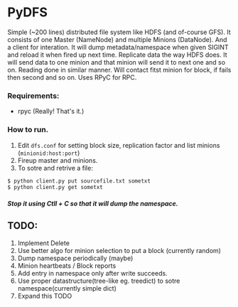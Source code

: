 # PyDFS
Simple (~200 lines) distributed file system like HDFS (and of-course GFS). It consists of one Master (NameNode) and multiple Minions (DataNode). And a client for interation. It will dump metadata/namespace when given SIGINT and reload it when fired up next time. Replicate data  the way HDFS does. It will send data to one minion and that minion will send it to next one and so on. Reading done in similar manner. Will contact fitst minion for block, if fails then second and so on.  Uses RPyC for RPC.
 
### Requirements:
  - rpyc (Really! That's it.)
  
### How to run.
  1. Edit `dfs.conf` for setting block size, replication factor and list minions (`minionid:host:port`)
  2. Fireup master and minions.
  3. To sotre and retrive a file:
```sh
$ python client.py put sourcefile.txt sometxt
$ python client.py get sometxt
```
##### Stop it using Ctll + C so that it will dump the namespace.

## TODO:
  1. Implement Delete
  2. Use better algo for minion selection to put a block (currently random)
  3. Dump namespace periodically (maybe)
  4. Minion heartbeats / Block reports
  5. Add entry in namespace only after write succeeds.
  6. Use proper datastructure(tree-like eg. treedict) to sotre
     namespace(currently simple dict)
  7. Expand this TODO
